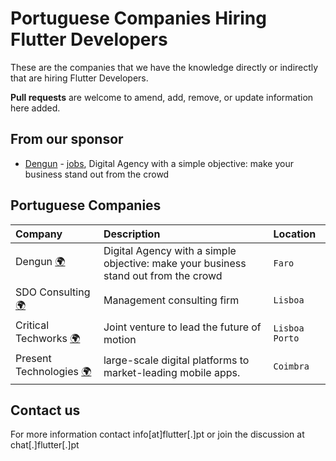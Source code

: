 # Portuguese Companies Hiring Flutter Developers

These are the companies that we have the knowledge directly or indirectly that are hiring Flutter Developers.

**Pull requests** are welcome to amend, add, remove, or update information here added.

## From our sponsor

- [Dengun](https://www.dengun.com/en/) - [jobs](https://www.dengun.com/en/jobs/), Digital Agency with a simple objective: make your business stand out from the crowd

## Portuguese Companies

| Company       | Description       | Location  |
| :------ | :---------- | :-------- |
| Dengun [:earth_africa:](https://www.dengun.com/) | Digital Agency with a simple objective: make your business stand out from the crowd | `Faro` |
| SDO Consulting [:earth_africa:](https://sdoconsulting.pt/) | Management consulting firm | `Lisboa` |
| Critical Techworks [:earth_africa:](https://www.criticaltechworks.com/) | Joint venture to lead the future of motion | `Lisboa` `Porto`
| Present Technologies [:earth_africa:](https://www.present-technologies.com) | large-scale digital platforms to market-leading mobile apps. | `Coimbra`

## Contact us

For more information contact info[at]flutter[.]pt or join the discussion at chat[.]flutter[.]pt
